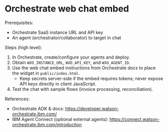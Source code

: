 # Orchestrate web chat embed

Prerequisites:
- Orchestrate SaaS instance URL and API key
- An agent (orchestrator/collaborator) to target in chat

Steps (high level):
1) In Orchestrate, create/configure your agents and deploy.
2) Obtain `WXO_INSTANCE_URL`, `WXO_API_KEY`, and `WXO_AGENT_ID`.
3) Use the web chat embed instructions from Orchestrate docs to place the widget in `public/index.html`.
   - Keep secrets server-side if the embed requires tokens; never expose API keys directly in client JavaScript.
4) Test the chat with sample flows (invoice processing, reconciliation).

References:
- Orchestrate ADK & docs: https://developer.watson-orchestrate.ibm.com/
- IBM Agent Connect (optional external agents): https://connect.watson-orchestrate.ibm.com/introduction 